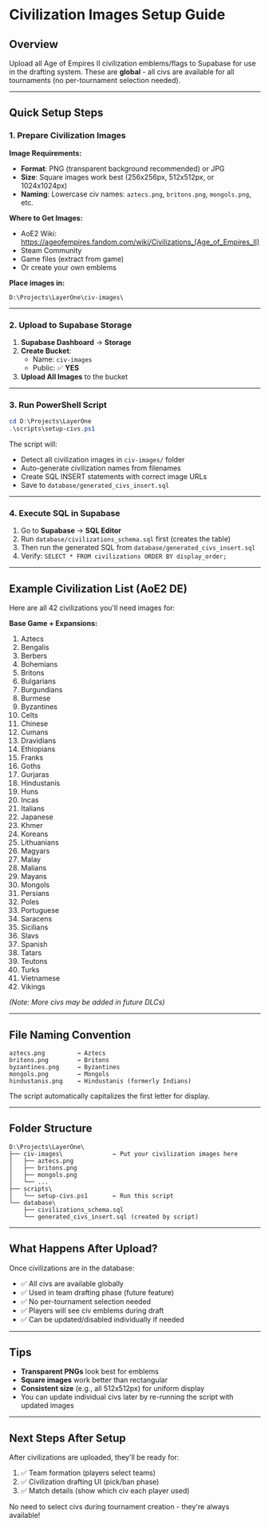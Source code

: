# Civilization Images Setup Guide

## Overview

Upload all Age of Empires II civilization emblems/flags to Supabase for use in the drafting system. These are **global** - all civs are available for all tournaments (no per-tournament selection needed).

---

## Quick Setup Steps

### 1. Prepare Civilization Images

**Image Requirements:**
- **Format**: PNG (transparent background recommended) or JPG
- **Size**: Square images work best (256x256px, 512x512px, or 1024x1024px)
- **Naming**: Lowercase civ names: `aztecs.png`, `britons.png`, `mongols.png`, etc.

**Where to Get Images:**
- AoE2 Wiki: https://ageofempires.fandom.com/wiki/Civilizations_(Age_of_Empires_II)
- Steam Community
- Game files (extract from game)
- Or create your own emblems

**Place images in:**
```
D:\Projects\LayerOne\civ-images\
```

---

### 2. Upload to Supabase Storage

1. **Supabase Dashboard** → **Storage**
2. **Create Bucket**:
   - Name: `civ-images`
   - Public: ✅ **YES**
3. **Upload All Images** to the bucket

---

### 3. Run PowerShell Script

```powershell
cd D:\Projects\LayerOne
.\scripts\setup-civs.ps1
```

The script will:
- Detect all civilization images in `civ-images/` folder
- Auto-generate civilization names from filenames
- Create SQL INSERT statements with correct image URLs
- Save to `database/generated_civs_insert.sql`

---

### 4. Execute SQL in Supabase

1. Go to **Supabase** → **SQL Editor**
2. Run `database/civilizations_schema.sql` first (creates the table)
3. Then run the generated SQL from `database/generated_civs_insert.sql`
4. Verify: `SELECT * FROM civilizations ORDER BY display_order;`

---

## Example Civilization List (AoE2 DE)

Here are all 42 civilizations you'll need images for:

**Base Game + Expansions:**
1. Aztecs
2. Bengalis
3. Berbers
4. Bohemians
5. Britons
6. Bulgarians
7. Burgundians
8. Burmese
9. Byzantines
10. Celts
11. Chinese
12. Cumans
13. Dravidians
14. Ethiopians
15. Franks
16. Goths
17. Gurjaras
18. Hindustanis
19. Huns
20. Incas
21. Italians
22. Japanese
23. Khmer
24. Koreans
25. Lithuanians
26. Magyars
27. Malay
28. Malians
29. Mayans
30. Mongols
31. Persians
32. Poles
33. Portuguese
34. Saracens
35. Sicilians
36. Slavs
37. Spanish
38. Tatars
39. Teutons
40. Turks
41. Vietnamese
42. Vikings

*(Note: More civs may be added in future DLCs)*

---

## File Naming Convention

```
aztecs.png         → Aztecs
britons.png        → Britons
byzantines.png     → Byzantines
mongols.png        → Mongols
hindustanis.png    → Hindustanis (formerly Indians)
```

The script automatically capitalizes the first letter for display.

---

## Folder Structure

```
D:\Projects\LayerOne\
├── civ-images\              ← Put your civilization images here
│   ├── aztecs.png
│   ├── britons.png
│   ├── mongols.png
│   └── ...
├── scripts\
│   └── setup-civs.ps1       ← Run this script
└── database\
    ├── civilizations_schema.sql
    └── generated_civs_insert.sql (created by script)
```

---

## What Happens After Upload?

Once civilizations are in the database:
- ✅ All civs are available globally
- ✅ Used in team drafting phase (future feature)
- ✅ No per-tournament selection needed
- ✅ Players will see civ emblems during draft
- ✅ Can be updated/disabled individually if needed

---

## Tips

- **Transparent PNGs** look best for emblems
- **Square images** work better than rectangular
- **Consistent size** (e.g., all 512x512px) for uniform display
- You can update individual civs later by re-running the script with updated images

---

## Next Steps After Setup

After civilizations are uploaded, they'll be ready for:
1. ✅ Team formation (players select teams)
2. ✅ Civilization drafting UI (pick/ban phase)
3. ✅ Match details (show which civ each player used)

No need to select civs during tournament creation - they're always available!
